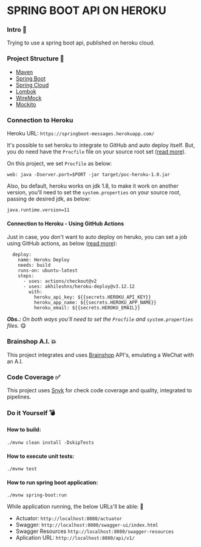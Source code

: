 # SPRING BOOT API ON HEROKU

### Intro :page_facing_up:

Trying to use a spring boot api, published on heroku cloud.

### Project Structure :wrench:

- [Maven](https://maven.apache.org/guides/index.html)
- [Spring Boot](https://spring.io/projects/spring-boot)
- [Spring Cloud](https://spring.io/projects/spring-cloud)
- [Lombok](https://projectlombok.org/setup/maven)
- [WireMock](https://wiremock.org/docs/spring-boot/)
- [Mockito](https://site.mockito.org/)

### Connection to Heroku

Heroku URL: `https://springboot-messages.herokuapp.com/`

It's possible to set heroku to integrate to GitHub and auto deploy itself. But, you do need have the `Procfile` file on
your source root set ([read more](https://devcenter.heroku.com/articles/procfile)).

On this project, we set `Procfile` as below:

```
web: java -Dserver.port=$PORT -jar target/poc-heroku-1.0.jar
```

Also, bu default, heroku works on jdk 1.8, to make it work on another version, you'll need to set
the `system.properties` on your source root, passing de desired jdk, as below:

```
java.runtime.version=11
```

#### Connection to Heroku - Using GitHub Actions

Just in case, you don't want to auto deploy on heruko, you can set a job using GitHub actions, as
below ([read more](https://github.com/AkhileshNS/heroku-deploy)):

````
  deploy:
    name: Heroku Deploy
    needs: build
    runs-on: ubuntu-latest
    steps:
      - uses: actions/checkout@v2
      - uses: akhileshns/heroku-deploy@v3.12.12
        with:
          heroku_api_key: ${{secrets.HEROKU_API_KEY}}
          heroku_app_name: ${{secrets.HEROKU_APP_NAME}}
          heroku_email: ${{secrets.HEROKU_EMAIL}}
````

_**Obs.:** On both ways you'll need to set the `Procfile` and `system.properties` files._ :yum:

### Brainshop A.I. :boom:

This project integrates and uses [Brainshop](https://brainshop.ai/) API's, emulating a WeChat with an A.I.

### Code Coverage :white_check_mark:

This project uses [Snyk](https://docs.snyk.io/) for check code coverage and quality, integrated to pipelines.

### Do it Yourself :bomb:

#### How to build:

````
./mvnw clean install -DskipTests
````

#### How to execute unit tests:

````
./mvnw test
````

#### How to run spring boot application:

````
./mvnw spring-boot:run
````

While application running, the below URLs'll be able: :rocket:

- Actuator: `http://localhost:8080/actuator`
- Swagger: `http://localhost:8080/swagger-ui/index.html`
- Swagger Resources `http://localhost:8080/swagger-resources`
- Aplication URL: `http://localhost:8080/api/v1/`
